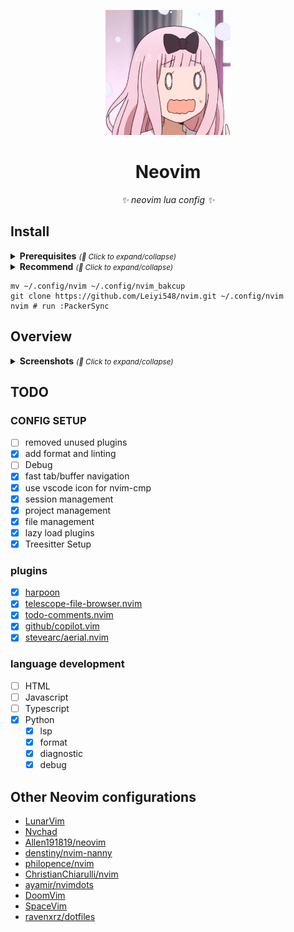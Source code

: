 <p align="center">
  <a href="https://github.com/Leiyi548/nvim"><img src="./img/logo.png" width="200" height="200" alt="my_neovim"></a>
</p>

<div align="center">

# Neovim

_✨ neovim lua config ✨_

</div>

## Install

<details>
  <summary><strong>Prerequisites</strong> <small><i>(🔎 Click to expand/collapse)</i></small></summary>

- [Neovim](https://github.com/neovim/neovim) >= 0.6.0
  ```shell
  brew install neovim --HEAD
  ```
- [ripgrep](https://github.com/BurntSushi/ripgrep)
  ```shell
  brew install ripgrep
  ```
- [fd](https://github.com/sharkdp/fd)
  ```shell
  brew install fd
  ```
- [NodeJS](nodejs-install) >= v16.13.0 most language servers need this
  ```shell
  brew install node
  ```
- [Lazygit](https://github.com/jesseduffield/lazygit)

  ```shell
  brew install lazygit
  ```

  </details>

<details>
  <summary><strong>Recommend</strong> <small><i>(🔎 Click to expand/collapse)</i></small></summary>

### Recommended Font

- [FiraCode Nerd Font](https://github.com/tonsky/FiraCode/blob/master/README_CN.md): My preferred font
- Any of the [Nerd Fonts]

On macOS with Homebrew, choose one of the [Nerd Fonts],
for example, here are some popular fonts:

```shell
brew tap homebrew/cask-fonts
brew search nerd-font
brew install --cask font-fira-code-nerd-font
brew install --cask font-victor-mono-nerd-font
brew install --cask font-iosevka-nerd-font-mono
brew install --cask font-hack-nerd-font
```

### Recommended Linters

```shell
### cpp file
# For .cpp file check linter error
brew install cppcheck
# For .cpp file format
brew install clang-format
### end cpp file

### python file
# For .py file check linter error
brew install flake8
# For .py file format
brew install black
### end python file

### lua file
# For .lua file format
brew install stylua

### markdown and html
sudo npm install -g prettier
sudo npm install -g ls_emmet
```

</details>

```shell
mv ~/.config/nvim ~/.config/nvim_bakcup
git clone https://github.com/Leiyi548/nvim.git ~/.config/nvim
nvim # run :PackerSync
```

## Overview

<details>
  <summary>
    <strong>Screenshots</strong>
    <small><i>(🔎 Click to expand/collapse)</i></small>
  </summary>

- Alpha (Dashboard)
  ![](img/2022-02-10-17-51-58.png)
  ![](img/2022-02-10-17-53-15.png)
- Lazygit
  ![](img/2022-02-10-17-54-36.png)
  ![](img/2022-02-10-17-54-57.png)

</details>

## TODO

### CONFIG SETUP

- [ ] removed unused plugins
- [x] add format and linting
- [ ] Debug
- [x] fast tab/buffer navigation
- [x] use vscode icon for nvim-cmp
- [x] session management
- [x] project management
- [x] file management
- [x] lazy load plugins
- [x] Treesitter Setup

### plugins

- [x] [harpoon](https://github.com/ThePrimeagen/harpoon)
- [x] [telescope-file-browser.nvim](https://github.com/nvim-telescope/telescope-file-browser.nvim)
- [x] [todo-comments.nvim](https://github.com/folke/todo-comments.nvim)
- [x] [github/copilot.vim](https://github.com/github/copilot.vim)
- [x] [stevearc/aerial.nvim](https://github.com/stevearc/aerial.nvim)

### language development

- [ ] HTML
- [ ] Javascript
- [ ] Typescript
- [x] Python
  - [x] lsp
  - [x] format
  - [x] diagnostic
  - [x] debug

## Other Neovim configurations

- [LunarVim](https://github.com/LunarVim/LunarVim)
- [Nvchad](https://github.com/NvChad/NvChad)
- [Allen191819/neovim](https://github.com/Allen191819/neovim)
- [denstiny/nvim-nanny](https://github.com/denstiny/nvim-nanny)
- [philopence/nvim](https://github.com/philopence/nvim)
- [ChristianChiarulli/nvim](https://github.com/ChristianChiarulli/nvim)
- [ayamir/nvimdots](https://github.com/ayamir/nvimdots)
- [DoomVim](https://github.com/NTBBloodbath/doom-nvim)
- [SpaceVim](https://github.com/SpaceVim/SpaceVim)
- [ravenxrz/dotfiles](https://github.com/ravenxrz/dotfiles)
